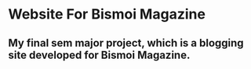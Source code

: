 # Website For Bismoi Magazine

## My final sem major project, which is a blogging site developed for Bismoi Magazine.
